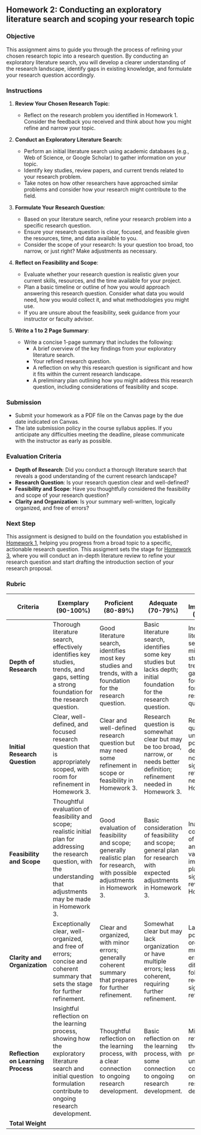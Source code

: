 ## Homework 2: Conducting an exploratory literature search and scoping your research topic

### Objective
This assignment aims to guide you through the process of refining your chosen research topic into a research question. By conducting an exploratory literature search, you will develop a clearer understanding of the research landscape, identify gaps in existing knowledge, and formulate your research question accordingly.

### Instructions

1. **Review Your Chosen Research Topic**:
   - Reflect on the research problem you identified in Homework 1. Consider the feedback you received and think about how you might refine and narrow your topic.

2. **Conduct an Exploratory Literature Search**:
   - Perform an initial literature search using academic databases (e.g., Web of Science, or Google Scholar) to gather information on your topic.
   - Identify key studies, review papers, and current trends related to your research problem. 
   - Take notes on how other researchers have approached similar problems and consider how your research might contribute to the field.

3. **Formulate Your Research Question**:
   - Based on your literature search, refine your research problem into a specific research question.
   - Ensure your research question is clear, focused, and feasible given the resources, time, and data available to you.
   - Consider the scope of your research: Is your question too broad, too narrow, or just right? Make adjustments as necessary.

4. **Reflect on Feasibility and Scope**:
   - Evaluate whether your research question is realistic given your current skills, resources, and the time available for your project.
   - Plan a basic timeline or outline of how you would approach answering this research question. Consider what data you would need, how you would collect it, and what methodologies you might use.
   - If you are unsure about the feasibility, seek guidance from your instructor or faculty advisor.

5. **Write a 1 to 2 Page Summary**:
   - Write a concise 1-page summary that includes the following:
     - A brief overview of the key findings from your exploratory literature search.
     - Your refined research question.
     - A reflection on why this research question is significant and how it fits within the current research landscape.
     - A preliminary plan outlining how you might address this research question, including considerations of feasibility and scope.

### Submission
- Submit your homework as a PDF file on the Canvas page by the due date indicated on Canvas.
- The late submission policy in the course syllabus applies. If you anticipate any difficulties meeting the deadline, please communicate with the instructor as early as possible.

### Evaluation Criteria
- **Depth of Research**: Did you conduct a thorough literature search that reveals a good understanding of the current research landscape?
- **Research Question**: Is your research question clear and well-defined?
- **Feasibility and Scope**: Have you thoughtfully considered the feasibility and scope of your research question?
- **Clarity and Organization**: Is your summary well-written, logically organized, and free of errors?

### Next Step
This assignment is designed to build on the foundation you established in [Homework 1](https://github.com/aselshall/rm/edit/main/hw/hw1.md), helping you progress from a broad topic to a specific, actionable research question. This assigment sets the stage for [Homework 3](https://github.com/aselshall/rm/edit/main/hw/hw3.md), where you will conduct an in-depth literature review to refine your research question and start drafting the introduction section of your research proposal.

### Rubric

| **Criteria**              | **Exemplary (90-100%)**                  | **Proficient (80-89%)**                | **Adequate (70-79%)**                  | **Needs Improvement (60-69%)**         | **Incomplete (<60%)**                  | **Weight** |
|---------------------------|------------------------------------------|----------------------------------------|----------------------------------------|----------------------------------------|----------------------------------------|------------|
| **Depth of Research**      | Thorough literature search, effectively identifies key studies, trends, and gaps, setting a strong foundation for the research question. | Good literature search, identifies most key studies and trends, with a foundation for the research question. | Basic literature search, identifies some key studies but lacks depth; initial foundation for the research question. | Incomplete literature search, missing key studies, trends, or gaps; weak foundation for the research question. | Minimal or no literature search conducted. | 30%       |
| **Initial Research Question**      | Clear, well-defined, and focused research question that is appropriately scoped, with room for refinement in Homework 3. | Clear and well-defined research question but may need some refinement in scope or feasibility in Homework 3. | Research question is somewhat clear but may be too broad, narrow, or needs better definition; refinement needed in Homework 3. | Research question is unclear, poorly defined, or not feasible; significant refinement needed in Homework 3. | No clear research question provided. | 25%       |
| **Feasibility and Scope**  | Thoughtful evaluation of feasibility and scope; realistic initial plan for addressing the research question, with the understanding that adjustments may be made in Homework 3. | Good evaluation of feasibility and scope; generally realistic plan for research, with possible adjustments in Homework 3. | Basic consideration of feasibility and scope; general plan for research with expected adjustments in Homework 3. | Inadequate consideration of feasibility and scope; vague or impractical plan needing significant revision in Homework 3. | No consideration of feasibility and scope; no research plan. | 20%       |
| **Clarity and Organization** | Exceptionally clear, well-organized, and free of errors; concise and coherent summary that sets the stage for further refinement. | Clear and organized, with minor errors; generally coherent summary that prepares for further refinement. | Somewhat clear but may lack organization or have multiple errors; less coherent, requiring further refinement. | Lacks clarity, poor organization, multiple errors; difficult to follow, requiring significant refinement. | Unclear, disorganized, and riddled with errors; incoherent, needing complete revision. | 20%       |
| **Reflection on Learning Process** | Insightful reflection on the learning process, showing how the exploratory literature search and initial question formulation contribute to ongoing research development. | Thoughtful reflection on the learning process, with a clear connection to ongoing research development. | Basic reflection on the learning process, with some connection to ongoing research development. | Minimal reflection on the learning process, with unclear connection to ongoing research development. | No reflection on the learning process. | 5%         |
| **Total Weight**           |                                          |                                        |                                        |                                        |                                        | **100%**   |

